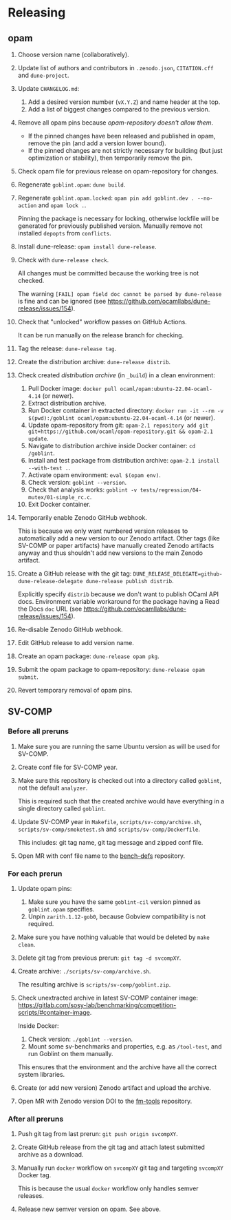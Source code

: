 # Releasing

## opam

1. Choose version name (collaboratively).
2. Update list of authors and contributors in `.zenodo.json`, `CITATION.cff` and `dune-project`.
3. Update `CHANGELOG.md`:

    1. Add a desired version number (`vX.Y.Z`) and name header at the top.
    2. Add a list of biggest changes compared to the previous version.

4. Remove all opam pins because _opam-repository doesn't allow them_.

    * If the pinned changes have been released and published in opam, remove the pin (and add a version lower bound).
    * If the pinned changes are not strictly necessary for building (but just optimization or stability), then temporarily remove the pin.

5. Check opam file for previous release on opam-repository for changes.
6. Regenerate `goblint.opam`: `dune build`.
7. Regenerate `goblint.opam.locked`: `opam pin add goblint.dev . --no-action` and `opam lock .`.

    Pinning the package is necessary for locking, otherwise lockfile will be generated for previously published version.
    Manually remove not installed `depopts` from `conflicts`.

8. Install dune-release: `opam install dune-release`.

9. Check with `dune-release check`.

    All changes must be committed because the working tree is not checked.

    The warning `[FAIL] opam field doc cannot be parsed by dune-release` is fine and can be ignored (see <https://github.com/ocamllabs/dune-release/issues/154>).

10. Check that "unlocked" workflow passes on GitHub Actions.

    It can be run manually on the release branch for checking.

11. Tag the release: `dune-release tag`.
12. Create the distribution archive: `dune-release distrib`.

13. Check created _distribution archive_ (in `_build`) in a clean environment:

    1. Pull Docker image: `docker pull ocaml/opam:ubuntu-22.04-ocaml-4.14` (or newer).
    2. Extract distribution archive.
    3. Run Docker container in extracted directory: `docker run -it --rm -v $(pwd):/goblint ocaml/opam:ubuntu-22.04-ocaml-4.14` (or newer).
    4. Update opam-repository from git: `opam-2.1 repository add git git+https://github.com/ocaml/opam-repository.git && opam-2.1 update`.
    5. Navigate to distribution archive inside Docker container: `cd /goblint`.
    6. Install and test package from distribution archive: `opam-2.1 install --with-test .`.
    7. Activate opam environment: `eval $(opam env)`.
    8. Check version: `goblint --version`.
    9. Check that analysis works: `goblint -v tests/regression/04-mutex/01-simple_rc.c`.
    10. Exit Docker container.

14. Temporarily enable Zenodo GitHub webhook.

    This is because we only want numbered version releases to automatically add a new version to our Zenodo artifact.
    Other tags (like SV-COMP or paper artifacts) have manually created Zenodo artifacts anyway and thus shouldn't add new versions to the main Zenodo artifact.

15. Create a GitHub release with the git tag: `DUNE_RELEASE_DELEGATE=github-dune-release-delegate dune-release publish distrib`.

    Explicitly specify `distrib` because we don't want to publish OCaml API docs.
    Environment variable workaround for the package having a Read the Docs `doc` URL (see <https://github.com/ocamllabs/dune-release/issues/154>).

16. Re-disable Zenodo GitHub webhook.

17. Edit GitHub release to add version name.
18. Create an opam package: `dune-release opam pkg`.
19. Submit the opam package to opam-repository: `dune-release opam submit`.
20. Revert temporary removal of opam pins.


## SV-COMP

### Before all preruns

1. Make sure you are running the same Ubuntu version as will be used for SV-COMP.
2. Create conf file for SV-COMP year.
3. Make sure this repository is checked out into a directory called `goblint`, not the default `analyzer`.

    This is required such that the created archive would have everything in a single directory called `goblint`.

4. Update SV-COMP year in `Makefile`, `scripts/sv-comp/archive.sh`, `scripts/sv-comp/smoketest.sh` and `scripts/sv-comp/Dockerfile`.

    This includes: git tag name, git tag message and zipped conf file.

5. Open MR with conf file name to the [bench-defs](https://gitlab.com/sosy-lab/sv-comp/bench-defs) repository.

### For each prerun

1. Update opam pins:

    1. Make sure you have the same `goblint-cil` version pinned as `goblint.opam` specifies.
    2. Unpin `zarith.1.12-gob0`, because Gobview compatibility is not required.

2. Make sure you have nothing valuable that would be deleted by `make clean`.
3. Delete git tag from previous prerun: `git tag -d svcompXY`.
4. Create archive: `./scripts/sv-comp/archive.sh`.

    The resulting archive is `scripts/sv-comp/goblint.zip`.

5. Check unextracted archive in latest SV-COMP container image: <https://gitlab.com/sosy-lab/benchmarking/competition-scripts/#container-image>.

    Inside Docker:

    1. Check version: `./goblint --version`.
    2. Mount some sv-benchmarks and properties, e.g. as `/tool-test`, and run Goblint on them manually.

    This ensures that the environment and the archive have all the correct system libraries.

6. Create (or add new version) Zenodo artifact and upload the archive.

7. Open MR with Zenodo version DOI to the [fm-tools](https://gitlab.com/sosy-lab/benchmarking/fm-tools) repository.

<!-- 7. Check pushed archive via CoveriTeam-Remote: <https://gitlab.com/sosy-lab/software/coveriteam/-/blob/main/doc/competition-help.md>.

1. Clone coveriteam repository.
2. Locally modify `actors/goblint.yml` archive location to the raw URL of the pushed archive.
3. Run Goblint on some sv-benchmarks and properties via CoveriTeam.

This ensures that Goblint runs on SoSy-Lab servers. -->

### After all preruns

1. Push git tag from last prerun: `git push origin svcompXY`.
2. Create GitHub release from the git tag and attach latest submitted archive as a download.
3. Manually run `docker` workflow on `svcompXY` git tag and targeting `svcompXY` Docker tag.

    This is because the usual `docker` workflow only handles semver releases.

4. Release new semver version on opam. See above.
